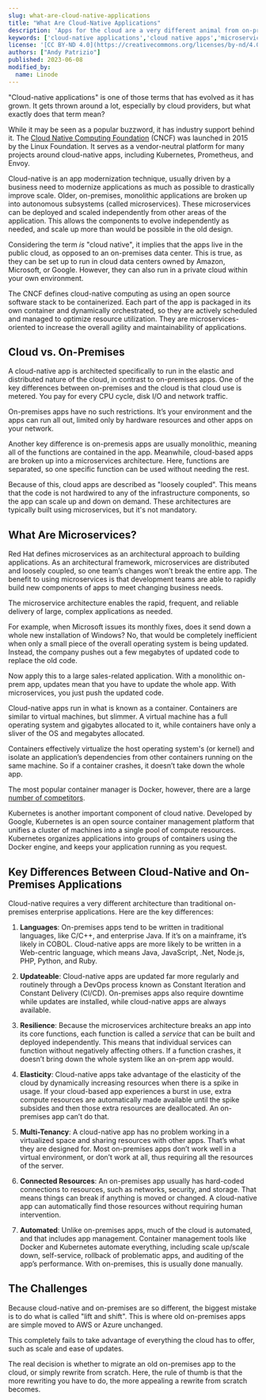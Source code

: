 ```yaml
---
slug: what-are-cloud-native-applications
title: "What Are Cloud-Native Applications"
description: 'Apps for the cloud are a very different animal from on-premises apps, if you design them right.'
keywords: ['cloud-native applications','cloud native apps','microservices','kubernetes','docker']
license: '[CC BY-ND 4.0](https://creativecommons.org/licenses/by-nd/4.0)'
authors: ["Andy Patrizio"]
published: 2023-06-08
modified_by:
  name: Linode
---
```


"Cloud-native applications" is one of those terms that has evolved as it has grown. It gets thrown around a lot, especially by cloud providers, but what exactly does that term mean?

While it may be seen as a popular buzzword, it has industry support behind it. The [Cloud Native Computing Foundation](https://www.cncf.io/) (CNCF) was launched in 2015 by the Linux Foundation. It serves as a vendor-neutral platform for many projects around cloud-native apps, including Kubernetes, Prometheus, and Envoy.

Cloud-native is an app modernization technique, usually driven by a business need to modernize applications as much as possible to drastically improve scale. Older, on-premises, monolithic applications are broken up into autonomous subsystems (called microservices). These microservices can be deployed and scaled independently from other areas of the application. This allows the components to evolve independently as needed, and scale up more than would be possible in the old design.

Considering the term *is* "cloud native", it implies that the apps live in the public cloud, as opposed to an on-premises data center. This is true, as they can be set up to run in cloud data centers owned by Amazon, Microsoft, or Google. However, they can also run in a private cloud within your own environment.

The CNCF defines cloud-native computing as using an open source software stack to be containerized. Each part of the app is packaged in its own container and dynamically orchestrated, so they are actively scheduled and managed to optimize resource utilization. They are microservices-oriented to increase the overall agility and maintainability of applications.

## Cloud vs. On-Premises

A cloud-native app is architected specifically to run in the elastic and distributed nature of the cloud, in contrast to on-premises apps. One of the key differences between on-premises and the cloud is that cloud use is metered. You pay for every CPU cycle, disk I/O and network traffic.

On-premises apps have no such restrictions. It’s your environment and the apps can run all out, limited only by hardware resources and other apps on your network.

Another key difference is on-premesis apps are usually monolithic, meaning all of the functions are contained in the app. Meanwhile, cloud-based apps are broken up into a microservices architecture. Here, functions are separated, so one specific function can be used without needing the rest.

Because of this, cloud apps are described as "loosely coupled". This means that the code is not hardwired to any of the infrastructure components, so the app can scale up and down on demand. These architectures are typically built using microservices, but it's not mandatory.

## What Are Microservices?

Red Hat defines microservices as an architectural approach to building applications. As an architectural framework, microservices are distributed and loosely coupled, so one team’s changes won’t break the entire app. The benefit to using microservices is that development teams are able to rapidly build new components of apps to meet changing business needs.

The microservice architecture enables the rapid, frequent, and reliable delivery of large, complex applications as needed.

For example, when Microsoft issues its monthly fixes, does it send down a whole new installation of Windows? No, that would be completely inefficient when only a small piece of the overall operating system is being updated. Instead, the company pushes out a few megabytes of updated code to replace the old code.

Now apply this to a large sales-related application. With a monolithic on-prem app, updates mean that you have to update the whole app. With microservices, you just push the updated code.

Cloud-native apps run in what is known as a container. Containers are similar to virtual machines, but slimmer. A virtual machine has a full operating system and gigabytes allocated to it, while containers have only a sliver of the OS and megabytes allocated.

Containers effectively virtualize the host operating system's (or kernel) and isolate an application’s dependencies from other containers running on the same machine. So if a container crashes, it doesn’t take down the whole app.

The most popular container manager is Docker, however, there are a large [number of competitors](https://www.winosbite.com/docker-alternatives/).

Kubernetes is another important component of cloud native. Developed by Google, Kubernetes is an open source container management platform that unifies a cluster of machines into a single pool of compute resources. Kubernetes organizes applications into groups of containers using the Docker engine, and keeps your application running as you request.

## Key Differences Between Cloud-Native and On-Premises Applications

Cloud-native requires a very different architecture than traditional on-premises enterprise applications. Here are the key differences:

1.  **Languages**: On-premises apps tend to be written in traditional languages, like C/C++, and enterprise Java. If it’s on a mainframe, it’s likely in COBOL. Cloud-native apps are more likely to be written in a Web-centric language, which means Java, JavaScript, .Net, Node.js, PHP, Python, and Ruby.

1.  **Updateable**: Cloud-native apps are updated far more regularly and routinely through a DevOps process known as Constant Iteration and Constant Delivery (CI/CD). On-premises apps also require downtime while updates are installed, while cloud-native apps are always available.

1.  **Resilience**: Because the microservices architecture breaks an app into its core functions, each function is called a *service* that can be built and deployed independently. This means that individual services can function without negatively affecting others. If a function crashes, it doesn’t bring down the whole system like an on-prem app would.

1.  **Elasticity**: Cloud-native apps take advantage of the elasticity of the cloud by dynamically increasing resources when there is a spike in usage. If your cloud-based app experiences a burst in use, extra compute resources are automatically made available until the spike subsides and then those extra resources are deallocated. An on-premises app can’t do that.

1.  **Multi-Tenancy**: A cloud-native app has no problem working in a virtualized space and sharing resources with other apps. That’s what they are designed for. Most on-premises apps don’t work well in a virtual environment, or don’t work at all, thus requiring all the resources of the server.

1.  **Connected Resources**: An on-premises app usually has hard-coded connections to resources, such as networks, security, and storage. That means things can break if anything is moved or changed. A cloud-native app can automatically find those resources without requiring human intervention.

1.  **Automated**: Unlike on-premises apps, much of the cloud is automated, and that includes app management. Container management tools like Docker and Kubernetes automate everything, including scale up/scale down, self-service, rollback of problematic apps, and auditing of the app’s performance. With on-premises, this is usually done manually.

## The Challenges

Because cloud-native and on-premises are so different, the biggest mistake is to do what is called "lift and shift". This is where old on-premises apps are simple moved to AWS or Azure unchanged.

This completely fails to take advantage of everything the cloud has to offer, such as scale and ease of updates.

The real decision is whether to migrate an old on-premises app to the cloud, or simply rewrite from scratch. Here, the rule of thumb is that the more rewriting you have to do, the more appealing a rewrite from scratch becomes.